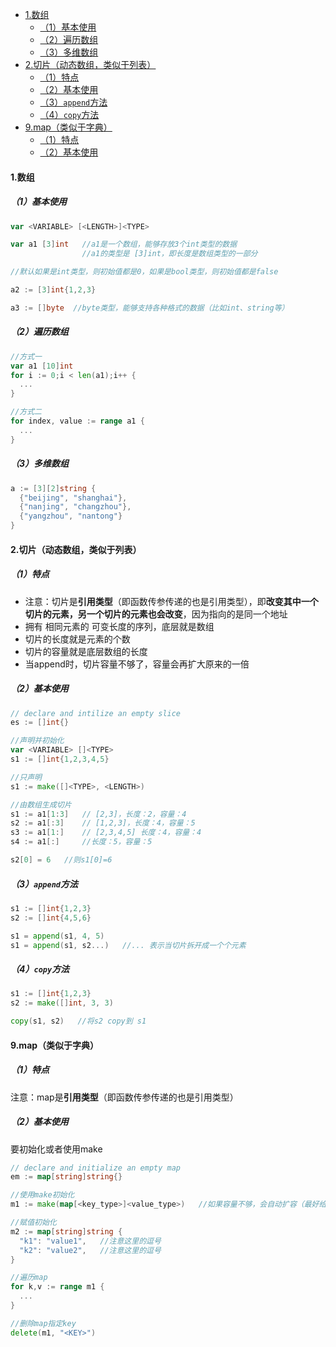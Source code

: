 
<!-- @import "[TOC]" {cmd="toc" depthFrom=1 depthTo=6 orderedList=false} -->
<!-- code_chunk_output -->

- [1.数组](#1数组)
  - [（1）基本使用](#1基本使用)
  - [（2）遍历数组](#2遍历数组)
  - [（3）多维数组](#3多维数组)
- [2.切片（动态数组，类似于列表）](#2切片动态数组类似于列表)
  - [（1）特点](#1特点)
  - [（2）基本使用](#2基本使用)
  - [（3）`append`方法](#3append方法)
  - [（4）`copy`方法](#4copy方法)
- [9.map（类似于字典）](#9map类似于字典)
  - [（1）特点](#1特点-1)
  - [（2）基本使用](#2基本使用-1)

<!-- /code_chunk_output -->

#### 1.数组

##### （1）基本使用
```go
var <VARIABLE> [<LENGTH>]<TYPE>

var a1 [3]int   //a1是一个数组，能够存放3个int类型的数据
                //a1的类型是 [3]int，即长度是数组类型的一部分

//默认如果是int类型，则初始值都是0，如果是bool类型，则初始值都是false

a2 := [3]int{1,2,3}

a3 := []byte  //byte类型，能够支持各种格式的数据（比如int、string等）
```

##### （2）遍历数组
```go
//方式一
var a1 [10]int
for i := 0;i < len(a1);i++ {
  ...
}

//方式二
for index, value := range a1 {
  ...
}
```


##### （3）多维数组
```go
a := [3][2]string {
  {"beijing", "shanghai"},
  {"nanjing", "changzhou"},
  {"yangzhou", "nantong"}
}
```

#### 2.切片（动态数组，类似于列表）

##### （1）特点
* 注意：切片是**引用类型**（即函数传参传递的也是引用类型），即**改变其中一个切片的元素，另一个切片的元素也会改变**，因为指向的是同一个地址
* 拥有 相同元素的 可变长度的序列，底层就是数组
* 切片的长度就是元素的个数
* 切片的容量就是底层数组的长度
* 当append时，切片容量不够了，容量会再扩大原来的一倍

##### （2）基本使用
```go
// declare and intilize an empty slice
es := []int{}

//声明并初始化
var <VARIABLE> []<TYPE>
s1 := []int{1,2,3,4,5}

//只声明
s1 := make([]<TYPE>, <LENGTH>)

//由数组生成切片
s1 := a1[1:3]   // [2,3]，长度：2，容量：4
s2 := a1[:3]    // [1,2,3]，长度：4，容量：5
s3 := a1[1:]    // [2,3,4,5] 长度：4，容量：4
s4 := a1[:]     //长度：5，容量：5

s2[0] = 6   //则s1[0]=6
```

##### （3）`append`方法
```go
s1 := []int{1,2,3}
s2 := []int{4,5,6}

s1 = append(s1, 4, 5)
s1 = append(s1, s2...)   //... 表示当切片拆开成一个个元素
```

##### （4）`copy`方法
```go
s1 := []int{1,2,3}
s2 := make([]int, 3, 3)

copy(s1, s2)   //将s2 copy到 s1
```


#### 9.map（类似于字典）

##### （1）特点
注意：map是**引用类型**（即函数传参传递的也是引用类型）

##### （2）基本使用
要初始化或者使用make
```go
// declare and initialize an empty map
em := map[string]string{}

//使用make初始化
m1 := make(map[<key_type>]<value_type>)   //如果容量不够，会自动扩容（最好给出合适的长度：make(map[<key_type>]<value_type>, <length>) ，这样避免扩容，提高效率）

//赋值初始化
m2 := map[string]string {
  "k1": "value1",   //注意这里的逗号
  "k2": "value2",   //注意这里的逗号
}

//遍历map
for k,v := range m1 {
  ...
}

//删除map指定key
delete(m1, "<KEY>")
```
